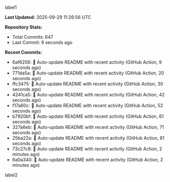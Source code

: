 
label1 
<!-- ACTIVITY_START -->
**Last Updated:** 2025-09-29 11:26:56 UTC

**Repository Stats:**
- Total Commits: 647
- Last Commit: 9 seconds ago

**Recent Commits:**
- 6af6256: 🤖 Auto-update README with recent activity (GitHub Action, 9 seconds ago)
- 771da5a: 🤖 Auto-update README with recent activity (GitHub Action, 20 seconds ago)
- ffc3475: 🤖 Auto-update README with recent activity (GitHub Action, 30 seconds ago)
- 4241ca5: 🤖 Auto-update README with recent activity (GitHub Action, 42 seconds ago)
- f17a60c: 🤖 Auto-update README with recent activity (GitHub Action, 52 seconds ago)
- b7920bf: 🤖 Auto-update README with recent activity (GitHub Action, 61 seconds ago)
- 327a6eb: 🤖 Auto-update README with recent activity (GitHub Action, 71 seconds ago)
- 25ba22a: 🤖 Auto-update README with recent activity (GitHub Action, 81 seconds ago)
- 73c27c8: 🤖 Auto-update README with recent activity (GitHub Action, 2 minutes ago)
- 6a0a340: 🤖 Auto-update README with recent activity (GitHub Action, 2 minutes ago)
<!-- ACTIVITY_END -->

label2
